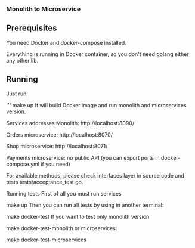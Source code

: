 ### Monolith to Microservice

## Prerequisites

You need Docker and docker-compose installed.

Everything is running in Docker container, so you don't need golang either any other lib.

## Running

Just run

'''
make up
It will build Docker image and run monolith and microservices version.

Services addresses
Monolith: http://localhost:8090/

Orders microservice: http://localhost:8070/

Shop microservice: http://localhost:8071/

Payments microservice: no public API (you can export ports in docker-compose.yml if you need)

For available methods, please check interfaces layer in source code and tests tests/acceptance_test.go.

Running tests
First of all you must run services

make up
Then you can run all tests by using in another terminal:

make docker-test
If you want to test only monolith version:

make docker-test-monolith
or microservices:

make docker-test-microservices